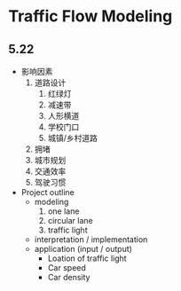 # Traffic Flow Modeling

## 5.22

- 影响因素
  1. 道路设计
     1. 红绿灯
     2. 减速带
     3. 人形横道
     4. 学校门口
     5. 城镇/乡村道路
  2. 拥堵
  3. 城市规划
  4. 交通效率
  5. 驾驶习惯
- Project outline
  - modeling
    1. one lane
    2. circular lane
    3. traffic light
  - interpretation / implementation
  - application (input / output)
    - Loation of traffic light
    - Car speed
    - Car density